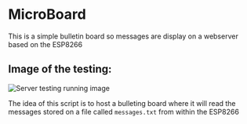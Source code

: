 # MicroBoard

This is a simple bulletin board so messages are display on a webserver based on the ESP8266

## Image of the testing:
![Server testing running image](https://github.com/yeyeto2788/MicroPythonScripts/blob/master/MicroBoard/Doc/index.png)

The idea of this script is to host a bulleting board where it will read the messages stored on a file called `messages.txt` from within the ESP8266 
